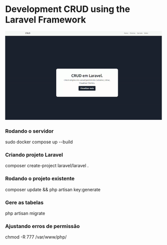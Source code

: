 # Development CRUD using the Laravel Framework

<p align="center">
    <img alt="CRUD Laravel" title="CRUD Laravel" src="./.github/crud-laravel.gif" width="900px" />
</p>

### Rodando o servidor
sudo docker compose up --build

### Criando projeto Laravel
composer create-project laravel/laravel .

### Rodando o projeto existente
composer update && php artisan key:generate

### Gere as tabelas
php artisan migrate

### Ajustando erros de permissão
chmod -R 777 /var/www/php/